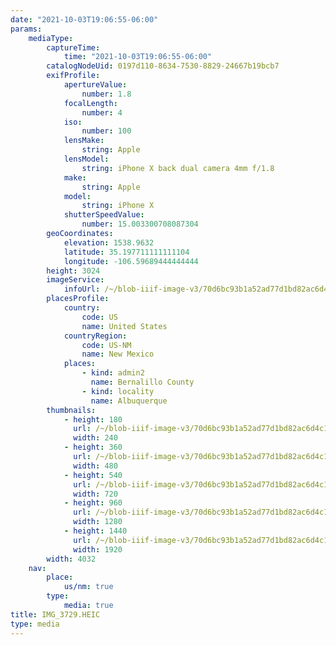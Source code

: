 ```yaml
---
date: "2021-10-03T19:06:55-06:00"
params:
    mediaType:
        captureTime:
            time: "2021-10-03T19:06:55-06:00"
        catalogNodeUid: 0197d110-8634-7530-8829-24667b19bcb7
        exifProfile:
            apertureValue:
                number: 1.8
            focalLength:
                number: 4
            iso:
                number: 100
            lensMake:
                string: Apple
            lensModel:
                string: iPhone X back dual camera 4mm f/1.8
            make:
                string: Apple
            model:
                string: iPhone X
            shutterSpeedValue:
                number: 15.003300708087304
        geoCoordinates:
            elevation: 1538.9632
            latitude: 35.197711111111104
            longitude: -106.59689444444444
        height: 3024
        imageService:
            infoUrl: /~/blob-iiif-image-v3/70d6bc93b1a52ad77d1bd82ac6d4c1dd12185089482c4a20adb14ed1e9812ce2/info.json
        placesProfile:
            country:
                code: US
                name: United States
            countryRegion:
                code: US-NM
                name: New Mexico
            places:
                - kind: admin2
                  name: Bernalillo County
                - kind: locality
                  name: Albuquerque
        thumbnails:
            - height: 180
              url: /~/blob-iiif-image-v3/70d6bc93b1a52ad77d1bd82ac6d4c1dd12185089482c4a20adb14ed1e9812ce2/full/240%2C180/0/default.jpg
              width: 240
            - height: 360
              url: /~/blob-iiif-image-v3/70d6bc93b1a52ad77d1bd82ac6d4c1dd12185089482c4a20adb14ed1e9812ce2/full/480%2C360/0/default.jpg
              width: 480
            - height: 540
              url: /~/blob-iiif-image-v3/70d6bc93b1a52ad77d1bd82ac6d4c1dd12185089482c4a20adb14ed1e9812ce2/full/720%2C540/0/default.jpg
              width: 720
            - height: 960
              url: /~/blob-iiif-image-v3/70d6bc93b1a52ad77d1bd82ac6d4c1dd12185089482c4a20adb14ed1e9812ce2/full/1280%2C960/0/default.jpg
              width: 1280
            - height: 1440
              url: /~/blob-iiif-image-v3/70d6bc93b1a52ad77d1bd82ac6d4c1dd12185089482c4a20adb14ed1e9812ce2/full/1920%2C1440/0/default.jpg
              width: 1920
        width: 4032
    nav:
        place:
            us/nm: true
        type:
            media: true
title: IMG_3729.HEIC
type: media
---
```

